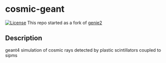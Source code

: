 # cosmic-geant

[![License](https://img.shields.io/badge/license-MIT-blue.svg)](LICENSE)
This repo started as a fork of [genie2](https://github.com/dkha0625/genie2)

## Description

geant4 simulation of cosmic rays detected by plastic scintillators coupled to sipms
